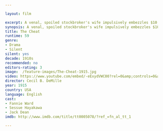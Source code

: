 ```yaml
---

layout: film

excerpt: A venal, spoiled stockbroker's wife impulsively embezzles $10,000 from the charity she chairs and desperately turns to a Burmese ivory trader to replace the stolen money.
synopsis: A venal, spoiled stockbroker's wife impulsively embezzles $10,000 from the charity she chairs and desperately turns to a Burmese ivory trader to replace the stolen money.
title: The Cheat
runtime: 59
genre:
- Drama
- Silent
silent: yes
decade: 1910s
recommended: no
editors-rating: 3
image:  /feature-images/The-Cheat-1915.jpg
video: https://www.youtube.com/embed/-eExydVWC00?rel=0&amp;controls=0&amp;showinfo=0
director: Cecil B. DeMille  
year: 1915
country: USA
language: English
cast:
- Fannie Ward
- Sessue Hayakawa
- Jack Dean
imdb: http://www.imdb.com/title/tt0005078/?ref_=fn_al_tt_1

--- 
```


